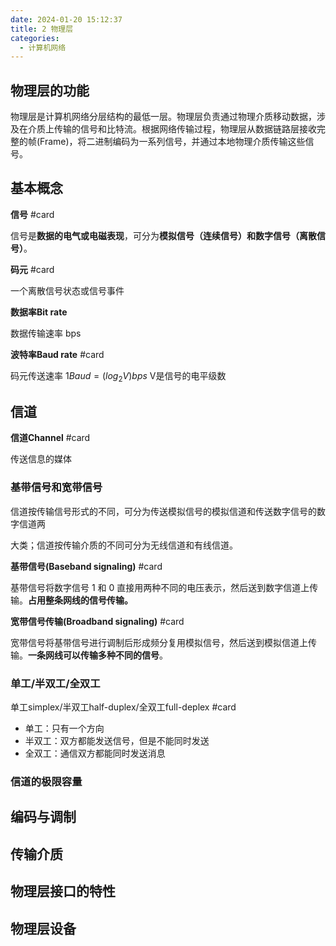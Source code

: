 ```yaml
---
date: 2024-01-20 15:12:37
title: 2 物理层
categories:
  - 计算机网络
---
```

## 物理层的功能

物理层是计算机网络分层结构的最低一层。物理层负责通过物理介质移动数据，涉及在介质上传输的信号和比特流。根据网络传输过程，物理层从数据链路层接收完整的帧(Frame)，将二进制编码为一系列信号，并通过本地物理介质传输这些信号。

## 基本概念

**信号** #card

信号是**数据的电气或电磁表现**，可分为**模拟信号（连续信号）**和**数字信号（离散信号）**。

**码元** #card

一个离散信号状态或信号事件

**数据率Bit rate**

数据传输速率 bps

**波特率Baud rate** #card

码元传送速率
$1 Baud = (log_2V)bps$
V是信号的电平级数

## 信道

**信道Channel** #card

传送信息的媒体

### 基带信号和宽带信号

信道按传输信号形式的不同，可分为传送模拟信号的模拟信道和传送数字信号的数字信道两

大类；信道按传输介质的不同可分为无线信道和有线信道。

**基带信号(Baseband signaling)** #card

基带信号将数字信号 1 和 0 直接用两种不同的电压表示，然后送到数字信道上传输。**占用整条网线的信号传输。**

**宽带信号传输(Broadband signaling)** #card

宽带信号将基带信号进行调制后形成频分复用模拟信号，然后送到模拟信道上传输。**一条网线可以传输多种不同的信号**。

### 单工/半双工/全双工 

单工simplex/半双工half-duplex/全双工full-deplex #card

- 单工：只有一个方向
- 半双工：双方都能发送信号，但是不能同时发送
- 全双工：通信双方都能同时发送消息

### 信道的极限容量



## 编码与调制



## 传输介质



## 物理层接口的特性



## 物理层设备
